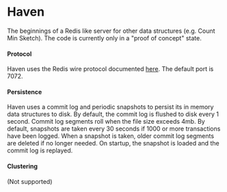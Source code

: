 # Haven
The beginnings of a Redis like server for other data structures (e.g. Count Min Sketch).  The code is
currently only in a "proof of concept" state.

#### Protocol
Haven uses the Redis wire protocol documented [here](http://redis.io/topics/protocol).  The default port is 7072.

#### Persistence
Haven uses a commit log and periodic snapshots to persist its in memory data structures to disk.  By default, 
the commit log is flushed to disk every 1 second.  Commit log segments roll when the file size exceeds 4mb.
By default, snapshots are taken every 30 seconds if 1000 or more transactions have been logged.  When a snapshot
is taken, older commit log segments are deleted if no longer needed.  On startup, the snapshot is loaded and
the commit log is replayed.

#### Clustering
(Not supported)